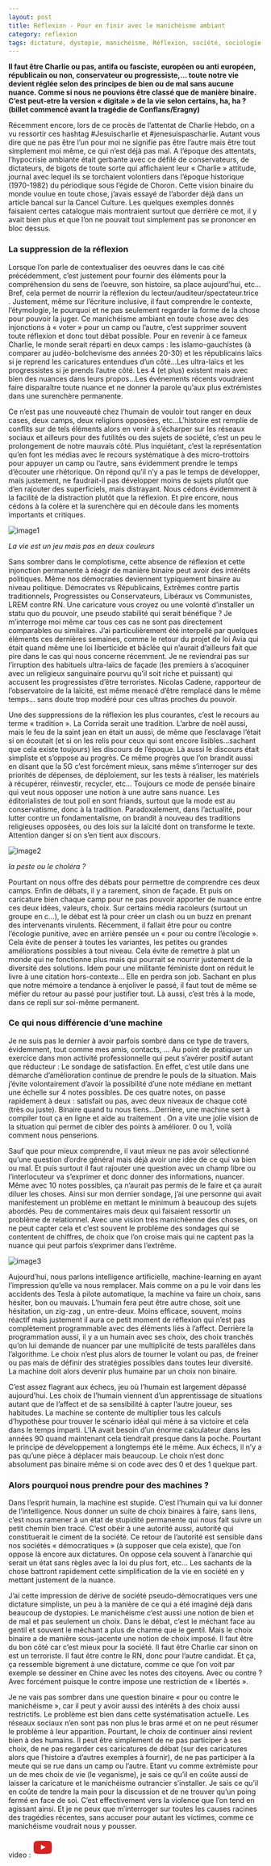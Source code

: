 ```yaml
---
layout: post
title: Réflexion - Pour en finir avec le manichéisme ambiant
category: reflexion
tags: dictature, dystopie, manichéisme, Réflexion, société, sociologie
---
```


**Il faut être Charlie ou pas, antifa ou fasciste, européen ou anti européen, républicain ou non, conservateur ou progressiste,… toute notre vie devient réglée selon des principes de bien ou de mal sans aucune nuance. Comme si nous ne pouvions être classé que de manière binaire. C’est peut-etre la version « digitale » de la vie selon certains, ha, ha ?  (billet commencé avant la tragédie de Conflans/Eragny)**

Récemment encore, lors de ce procès de l’attentat de Charlie Hebdo, on a vu ressortir ces hashtag #Jesuischarlie et #jenesuispascharlie. Autant vous dire que ne pas être l’un pour moi ne signifie pas être l’autre mais être tout simplement moi même, ce qui n’est déjà pas mal. A l’époque des attentats, l’hypocrisie ambiante était gerbante avec ce défilé de conservateurs, de dictateurs, de bigots de toute sorte qui affichaient leur « Charlie » attitude, journal avec lequel ils se torchaient volontiers dans l’époque historique (1970-1982) du périodique sous l’égide de Choron. Cette vision binaire du monde voulue en toute chose, j’avais essayé de l’aborder déjà dans un article bancal sur la Cancel Culture. Les quelques exemples donnés faisaient certes catalogue mais montraient surtout que derrière ce mot, il y avait bien plus et que l’on ne pouvait tout simplement pas se prononcer en bloc dessus.

### La suppression de la réflexion

Lorsque l’on parle de contextualiser des oeuvres dans le cas cité précédemment, c’est justement pour fournir des éléments pour la compréhension du sens de l’oeuvre, son histoire, sa place aujourd’hui, etc… Bref, cela permet de nourrir la réflexion du lecteur/auditeur/spectateur.trice . Justement, même sur l’écriture inclusive, il faut comprendre le contexte, l’étymologie, le pourquoi et ne pas seulement regarder la forme de la chose pour pouvoir la juger. Ce manichéisme ambiant en toute chose avec des injonctions à « voter » pour un camp ou l’autre, c’est supprimer souvent toute réflexion et donc tout débat possible. Pour en revenir à ce fameux Charlie, le monde serait réparti en deux camps : les islamo-gauchistes (à comparer au judéo-bolchevisme des années 20-30) et les républicains laïcs si je reprend les caricatures entendues d’un côté…Les ultra-laïcs et les progressistes si je prends l’autre côté. Les 4 (et plus) existent mais avec bien des nuances dans leurs propos…Les événements récents voudraient faire disparaître toute nuance et ne donner la parole qu’aux plus extrémistes dans une surenchère permanente.

Ce n’est pas une nouveauté chez l’humain de vouloir tout ranger en deux cases, deux camps, deux religions opposées, etc…L’histoire est remplie de conflits sur de tels éléments alors en venir à s’écharper sur les réseaux sociaux et ailleurs pour des futilités ou des sujets de société, c’est un peu le prolongement de notre mauvais côté. Plus inquiétant, c’est la représentation qu’en font les médias avec le recours systématique à des micro-trottoirs pour appuyer un camp ou l’autre, sans évidemment prendre le temps d’écouter une rhétorique. On répond qu’il n’y a pas le temps de développer, mais justement, ne faudrait-il pas développer moins de sujets plutôt que d’en rajouter des superficiels, mais distrayant. Nous cédons évidemment à la facilité de la distraction plutôt que la réflexion. Et pire encore, nous cédons à la colère et la surenchère qui en découle dans les moments importants et critiques.

![image1](https://filedn.eu/llqi9IBxlYouGRXYG2xlROb/img/2020/othello.jpg)

*La vie est un jeu mais pas en deux couleurs*

Sans sombrer dans le complotisme, cette absence de réflexion et cette injonction permanente à réagir de manière binaire peut avoir des intérêts politiques. Même nos démocraties deviennent typiquement binaire au niveau politique. Démocrates vs Républicains, Extrêmes contre partis traditionnels, Progressistes ou Conservateurs, Libéraux vs Communistes, LREM contre RN. Une caricature vous croyez ou une volonté d’installer un statu quo du pouvoir, une pseudo stabilité qui serait bénéfique ? Je m’interroge moi même car tous ces cas ne sont pas directement comparables ou similaires. J’ai particulièrement été interpellé par quelques éléments ces dernières semaines, comme le retour du projet de loi Avia qui était quand même une loi liberticide et bâclée qui n’aurait d’ailleurs fait que pire dans le cas qui nous concerne récemment. Je ne reviendrai pas sur l’irruption des habituels ultra-laïcs de façade (les premiers à s’acoquiner avec un religieux sanguinaire pourvu qu’il soit riche et puissant) qui accusent les progressistes d’être terroristes. Nicolas Cadene, rapporteur de l’observatoire de la laïcité, est même menacé d’être remplacé dans le même temps… sans doute trop modéré pour ces ultras proches du pouvoir.

Une des suppressions de la réflexion les plus courantes, c’est le recours au terme « tradition ». La Corrida serait une tradition. L’arbre de noël aussi, mais le feu de la saint jean en était un aussi, de même que l’esclavage l’était si on écoutait (et si on les relis pour ceux qui sont encore lisibles…sachant que cela existe toujours) les discours de l’époque. Là aussi le discours était simpliste et s’oppose au progrès. Ce même progrès que l’on brandit aussi en disant que la 5G c’est forcément mieux, sans même s’interroger sur des priorités de dépenses, de déploiement, sur les tests à réaliser, les matériels à récupérer, réinvestir, recycler, etc… Toujours ce mode de pensée binaire qui veut nous opposer une notion à une autre sans nuance. Les éditorialistes de tout poil en sont friands, surtout que la mode est au conservatisme, donc à la tradition. Paradoxalement, dans l’actualité, pour lutter contre un fondamentalisme, on brandit à nouveau des traditions religieuses opposées, ou des lois sur la laïcité dont on transforme le texte. Attention danger si on s’en tient aux discours.

![image2](https://filedn.eu/llqi9IBxlYouGRXYG2xlROb/img/2020/bidentrump.jpg)

*la peste ou le choléra ?*

Pourtant on nous offre des débats pour permettre de comprendre ces deux camps. Enfin de débats, il y a rarement, sinon de façade. Et puis on caricature bien chaque camp pour ne pas pouvoir apporter de nuance entre ces deux idées, valeurs, choix. Sur certains média racoleurs (surtout un groupe en c…), le débat est là pour créer un clash ou un buzz en prenant des intervenants virulents. Récemment, il fallait être pour ou contre l’écologie punitive, avec en arrière pensée un « pour ou contre l’écologie ». Cela évite de penser à toutes les variantes, les petites ou grandes améliorations possibles à tout niveau. Cela évite de remettre à plat un monde qui ne fonctionne plus mais qui pourrait se nourrir justement de la diversité des solutions. Idem pour une militante féministe dont on réduit le livre à une citation hors-contexte… Elle en perdra son job. Sachant en plus que notre mémoire a tendance à enjoliver le passé, il faut tout de même se méfier du retour au passé pour justifier tout. Là aussi, c’est très à la mode, dans ce repli sur soi-même permanent. 

### Ce qui nous différencie d’une machine

Je ne suis pas le dernier à avoir parfois sombré dans ce type de travers, évidemment, tout comme mes amis, contacts, … Au point de pratiquer un exercice dans mon activité professionnelle qui peut s’avérer positif autant que réducteur : Le sondage de satisfaction. En effet, c’est utile dans une démarche d’amélioration continue de prendre le pouls de la situation. Mais j’évite volontairement d’avoir la possibilité d’une note médiane en mettant une échelle sur 4 notes possibles. De ces quatre notes, on passe rapidement à deux : satisfait ou pas, avec deux niveaux de chaque coté (très ou juste). Binaire quand tu nous tiens…Derrière, une machine sert à compiler tout ça en ligne et aide au traitement . On a vite une jolie vision de la situation qui permet de cibler des points à améliorer. 0 ou 1, voilà comment nous penserions.

Sauf que pour mieux comprendre, il vaut mieux ne pas avoir sélectionné qu’une question d’ordre général mais déjà avoir une idée de ce qui va bien ou mal. Et puis surtout il faut rajouter une question avec un champ libre ou l’interlocuteur va s’exprimer et donc donner des informations, nuancer. Même avec 10 notes possibles, ça n’aurait pas permis de le faire et ça aurait diluer les choses. Ainsi sur mon dernier sondage, j’ai une personne qui avait manifestement un problème en mettant le minimum à beaucoup des sujets abordés. Peu de commentaires mais deux qui faisaient ressortir un problème de relationnel. Avec une vision très manichéenne des choses, on ne peut capter cela et c’est souvent le problème des sondages qui se contentent de chiffres, de choix que l’on croise mais qui ne captent pas la nuance qui peut parfois s’exprimer dans l’extrême.

![image3](https://filedn.eu/llqi9IBxlYouGRXYG2xlROb/img/2020/hackermatrix.jpg)

Aujourd’hui, nous parlons intelligence artificielle, machine-learning en ayant l’impression qu’elle va nous remplacer. Mais comme on a pu le voir dans les accidents des Tesla à pilote automatique, la machine va faire un choix, sans hésiter, bon ou mauvais. L’humain fera peut être autre chose, soit une hésitation, un zig-zag , un entre-deux. Moins efficace, souvent, moins réactif mais justement il aura ce petit moment de réflexion qui n’est pas complètement programmable avec des éléments liés à l’affect. Derrière la programmation aussi, il y a un humain avec ses choix, des choix tranchés qu’on lui demande de nuancer par une multiplicité de tests parallèles dans l’algorithme. Le choix n’est plus alors de tourner le volant ou pas, de freiner ou pas mais de définir des stratégies possibles dans toutes leur diversité. La machine doit alors devenir plus humaine par un choix non binaire.

C’est assez flagrant aux échecs, jeu où l’humain est largement dépassé aujourd’hui. Les choix de l’humain viennent d’un apprentissage de situations autant que de l’affect et de sa sensibilité à capter l’autre joueur, ses habitudes. La machine se contente de multiplier tous les calculs d’hypothèse pour trouver le scénario idéal qui mène à sa victoire et cela dans le temps imparti. L’IA avait besoin d’un énorme calculateur dans les années 90 quand maintenant cela tiendrait presque dans la poche. Pourtant le principe de développement a longtemps été le même. Aux échecs, il n’y a pas qu’une pièce à déplacer mais beaucoup. Le choix n’est donc absolument pas binaire même si on code avec des 0 et des 1 quelque part.

### Alors pourquoi nous prendre pour des machines ?

Dans l’esprit humain, la machine est stupide. C’est l’humain qui va lui donner de l’intelligence. Nous donner un suite de choix binaires à faire, sans liens, c’est nous ramener à un état de stupidité permanente qui nous fait suivre un petit chemin bien tracé. C’est obéir à une autorité aussi, autorité qui constituerait le ciment de la société. Ce retour de l’autorité est sensible dans nos sociétés « démocratiques » (à supposer que cela existe), que l’on oppose là encore aux dictatures. On oppose cela souvent à l’anarchie qui serait un état sans règles avec la loi du plus fort, etc… Les sachants de la chose battront rapidement cette simplification de la vie en société en y mettant justement de la nuance.

J’ai cette impression de dérive de société pseudo-démocratiques vers une dictature simpliste, un peu à la manière de ce qui a été imaginé déjà dans beaucoup de dystopies. Le manichéisme c’est aussi une notion de bien et de mal et pas seulement un choix. Dans le débat, c’est le méchant face au gentil et souvent le méchant a plus de charme que le gentil. Mais le choix binaire a de manière sous-jacente une notion de choix imposé. Il faut être du bon côté car c’est mieux pour la société. Il faut être Charlie car sinon on est un terroriste. Il faut être contre le RN, donc pour l’autre candidat. Et ça, ça ressemble bigrement à une dictature, comme ce que l’on voit par exemple se dessiner en Chine avec les notes des citoyens. Avec ou contre ? Avec forcément puisque le contre impose une restriction de « libertés ».

Je ne vais pas sombrer dans une question binaire « pour ou contre le manichéisme », car il peut y avoir aussi des intérêts à des choix aussi restrictifs. Le problème est bien dans cette systématisation actuelle. Les réseaux sociaux n’en sont pas non plus le bras armé et on ne peut résumer le problème à leur apparition. Pourtant, le choix de continuer ainsi revient bien à des humains. Il peut être simplement de ne pas participer à ses choix, de ne pas regarder ces caricatures de débat (sur des caricatures alors que l’histoire a d’autres exemples à fournir), de ne pas participer à la meute qui se rue dans un camp ou l’autre. Etant vu comme extrémiste pour un de mes choix de vie (le veganisme), je sais ce qu’il en coûte aussi de laisser la caricature et le manichéisme outrancier s’installer. Je sais ce qu’il en coûte de tendre la main pour la discussion et de ne trouver qu’un poing fermé en face de soi. C’est effectivement vers la violence que l’on tend en agissant ainsi. Et je ne peux que m’interroger sur toutes les causes racines des tragédies récentes, sans accuser pour autant les victimes, comme ce manichéisme voudrait nous y pousser.

video : [![video](/images/youtube.png)](https://youtu.be/F2AitTPI5U0)

